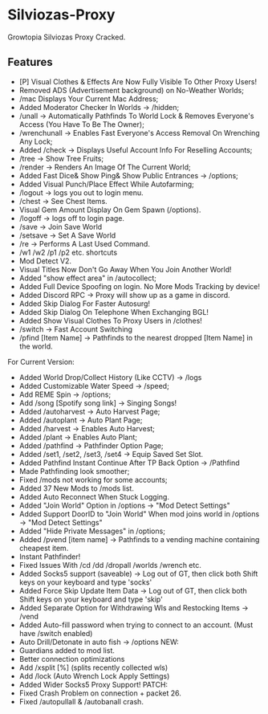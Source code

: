 # Silviozas-Proxy
Growtopia Silviozas Proxy Cracked.

## Features
* [P] Visual Clothes & Effects Are Now Fully Visible To Other Proxy Users!
* Removed ADS (Advertisement background) on No-Weather Worlds;
* /mac Displays Your Current Mac Address;
* Added Moderator Checker In Worlds -> /hidden;
* /unall -> Automatically Pathfinds To World Lock & Removes Everyone's Access (You Have To Be The Owner);
* /wrenchunall -> Enables Fast Everyone's Access Removal On Wrenching Any Lock;
* Added /check -> Displays Useful Account Info For Reselling Accounts;
* /tree -> Show Tree Fruits;
* /render -> Renders An Image Of The Current World;
* Added Fast Dice& Show Ping& Show Public Entrances -> /options;
* Added Visual Punch/Place Effect While Autofarming;
* /logout -> logs you out to login menu.
* /chest -> See Chest Items.
* Visual Gem Amount Display On Gem Spawn (/options).
* /logoff -> logs off to login page.
* /save -> Join Save World
* /setsave -> Set A Save World
* /re -> Performs A Last Used Command.
* /w1 /w2 /p1 /p2 etc. shortcuts
* Mod Detect V2.
* Visual Titles Now Don't Go Away When You Join Another World!
* Added "show effect area" in /autocollect;
* Added Full Device Spoofing on login. No More Mods Tracking by device!
* Added Discord RPC -> Proxy will show up as a game in discord.
* Added Skip Dialog For Faster Autosurg!
* Added Skip Dialog On Telephone When Exchanging BGL!
* Added Show Visual Clothes To Proxy Users in /clothes!
* /switch -> Fast Account Switching
* /pfind [Item Name] -> Pathfinds to the nearest dropped [Item Name] in the world.
  
For Current Version:
* Added World Drop/Collect History (Like CCTV) -> /logs
* Added Customizable Water Speed -> /speed;
* Add REME Spin -> /options;
* Add /song [Spotify song link] -> Singing Songs!
* Added /autoharvest -> Auto Harvest Page;
* Added /autoplant -> Auto Plant Page;
* Added /harvest -> Enables Auto Harvest;
* Added /plant -> Enables Auto Plant;
* Added /pathfind -> Pathfinder Option Page;
* Added /set1, /set2, /set3, /set4 -> Equip Saved Set Slot.
* Added Pathfind Instant Continue After TP Back Option -> /Pathfind
* Made Pathfinding look smoother;
* Fixed /mods not working for some accounts;
* Added 37 New Mods to /mods list.
* Added Auto Reconnect When Stuck Logging.
* Added "Join World" Option in /options -> "Mod Detect Settings"
* Added Support DoorID to "Join World" When mod joins world in /options -> "Mod Detect Settings"
* Added "Hide Private Messages" in /options;
* Added /pvend [item name] -> Pathfinds to a vending machine containing cheapest item.
* Instant Pathfinder!
* Fixed Issues With /cd /dd /dropall /worlds /wrench etc.
* Added Socks5 support (saveable) -> Log out of GT, then click both Shift keys on your keyboard and type 'socks'
* Added Force Skip Update Item Data -> Log out of GT, then click both Shift keys on your keyboard and type 'skip'
* Added Separate Option for Withdrawing Wls and Restocking Items -> /vend
* Added Auto-fill password when trying to connect to an account. (Must have /switch enabled)
* Auto Drill/Detonate in auto fish -> /options
NEW:
* Guardians added to mod list.
* Better connection optimizations
* Add /xsplit [%] (splits recently collected wls)
* Add /lock (Auto Wrench Lock Apply Settings)
* Added Wider Socks5 Proxy Support!
PATCH:
* Fixed Crash Problem on connection + packet 26.
* Fixed /autopullall & /autobanall crash.
